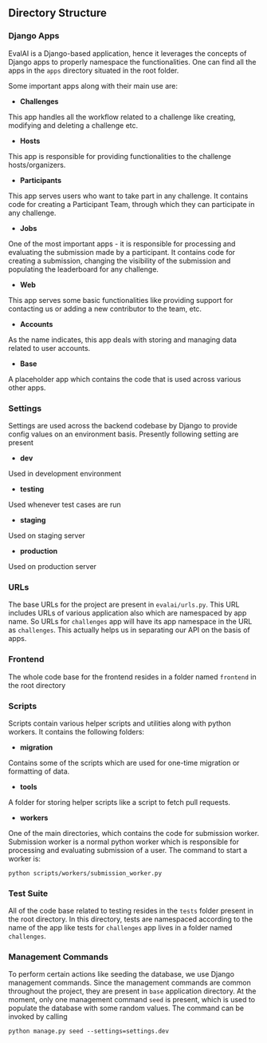## Directory Structure

### Django Apps

EvalAI is a Django-based application, hence it leverages the concepts of Django apps to properly namespace the functionalities. One can find all the apps in the `apps` directory situated in the root folder.

Some important apps along with their main use are:

* **Challenges**

This app handles all the workflow related to a challenge like creating, modifying and deleting a challenge etc.

* **Hosts**

This app is responsible for providing functionalities to the challenge hosts/organizers.

* **Participants**

This app serves users who want to take part in any challenge. It contains code for creating a Participant Team, through which they can participate in any challenge.

* **Jobs**

One of the most important apps - it is responsible for processing and evaluating the submission made by a participant. It contains code for creating a submission, changing the visibility of the submission and populating the leaderboard for any challenge.

* **Web**

This app serves some basic functionalities like providing support for contacting us or adding a new contributor to the team, etc.

* **Accounts**

As the name indicates, this app deals with storing and managing data related to user accounts.

* **Base**

A placeholder app which contains the code that is used across various other apps.


### Settings

Settings are used across the backend codebase by Django to provide config values on an environment basis. Presently following setting are present

* **dev**

Used in development environment

* **testing**

Used whenever test cases are run

* **staging**

Used on staging server

* **production**

Used on production server

### URLs

The base URLs for the project are present in `evalai/urls.py`. This URL includes URLs of various application also which are namespaced by app name. So URLs for `challenges` app will have its app namespace in the URL as `challenges`. This actually helps us in separating our API on the basis of apps.


### Frontend

The whole code base for the frontend resides in a folder named `frontend` in the root directory


### Scripts

Scripts contain various helper scripts and utilities along with python workers. It contains the following folders:

* **migration**

Contains some of the scripts which are used for one-time migration or formatting of data.

* **tools**

A folder for storing helper scripts like a script to fetch pull requests.

* **workers**

One of the main directories, which contains the code for submission worker. Submission worker is a normal python worker which is responsible for processing and evaluating submission of a user. The command to start a worker is:

```
python scripts/workers/submission_worker.py
```

### Test Suite

All of the code base related to testing resides in the `tests` folder present in the root directory. In this directory, tests are namespaced according to the name of the app like tests for `challenges` app lives in a folder named `challenges`.

### Management Commands

To perform certain actions like seeding the database, we use Django management commands. Since the management commands are common throughout the project, they are present in `base` application directory. At the moment, only one management command `seed` is present, which is used to populate the database with some random values. The command can be invoked by calling

```
python manage.py seed --settings=settings.dev
```
